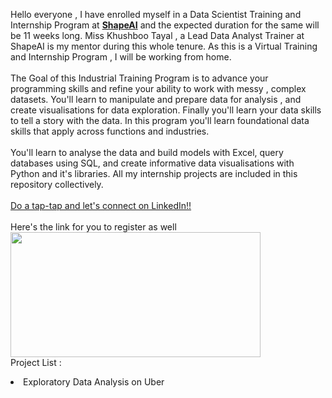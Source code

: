 Hello everyone , I have enrolled myself in a Data Scientist Training and Internship Program at <b><a href="https://www.shapeai.tech/">ShapeAI</b></a> and the expected duration for the same will be 11 weeks long. Miss Khushboo Tayal , a Lead Data Analyst Trainer at ShapeAI is my mentor during this whole tenure. As this is a Virtual Training and Internship Program , I will be working from home.
<br><br>The Goal of this Industrial Training Program is to advance your programming skills and refine your ability to work with messy , complex datasets. You'll learn to manipulate and prepare data for analysis , and create visualisations for data exploration. Finally you'll learn your data skills to tell a story with the data. In this program you'll learn foundational data skills that apply across functions and industries. <br><br>You'll learn to analyse the data and build models with Excel, query databases using SQL, and create informative data visualisations with Python and it's libraries. All my internship projects are included in this repository collectively.
<br><br><a href="https://www.linkedin.com/in/midhir-nambiar-b353741b8/">Do a tap-tap and let's connect on LinkedIn!!</a>
<br><br>Here's the link for you to register as well<br>
<a href="https://www.shapeai.tech/product/data-analyst-training-and-internship"> <img src="https://uploads-ssl.webflow.com/6077f96cf4fa19216396daaf/6092cf245840cdee515d8e9c_SHAPEAI%20blue.svg" width="400" height="200"> </a>
<br>Project List :
<li>Exploratory Data Analysis on Uber<br>
